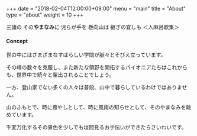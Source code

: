 +++
date = "2018-02-04T12:00:00+09:00"
menu = "main"
title = "About"
type = "about"
weight = 10
+++

三諸の その**やまなみ**に 児らが手を 巻向山は 継ぎの宜しも ＜人麻呂歌集＞

#### Concept

世の中にはさまざまなすばらしい学問が脈々とそびえ立っています。

その峰の数々を克服し、また新たな領野を開拓するパイオニアたちはこれからも、世界中で続々と輩出されることでしょう。

一方、登山家でない多くの人々は普段、山中で暮らしているわけではありません。

山のふもとで、時に癒やしとして、時に風雨の知らせとして、そのやまなみを眺めています。

千変万化するその景色を少しでも垣間見るお手伝いができたらさいわいです。
